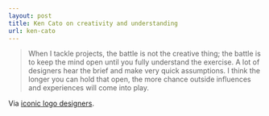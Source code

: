 ```yaml
---
layout: post
title: Ken Cato on creativity and understanding
url: ken-cato
---
```


> When I tackle projects, the battle is not the creative thing; the battle is to keep the mind open until you fully understand the exercise. A lot of designers hear the brief and make very quick assumptions. I think the longer you can hold that open, the more chance outside influences and experiences will come into play.

Via [iconic logo designers](http://www.logosdesigners.com/#ken-cato).

